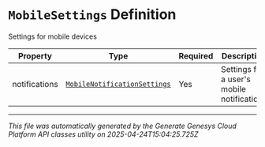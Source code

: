 # `MobileSettings` Definition

Settings for mobile devices

| Property | Type | Required | Description |
|----------|------|----------|-------------|
| notifications | [`MobileNotificationSettings`](mobilenotificationsettings-definition.md) | Yes | Settings for a user's mobile notifications |

---

*This file was automatically generated by the Generate Genesys Cloud Platform API classes utility on 2025-04-24T15:04:25.725Z*